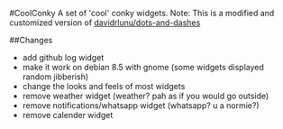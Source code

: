 #CoolConky
A set of 'cool' conky widgets.
Note: This is a modified and customized version of [davidrlunu/dots-and-dashes](https://github.com/davidrlunu/dots-and-dashes)

##Changes
- add github log widget
- make it work on debian 8.5 with gnome (some widgets displayed random jibberish)
- change the looks and feels of most widgets
- remove weather widget (weather? pah as if you would go outside)
- remove notifications/whatsapp widget (whatsapp? u a normie?)
- remove calender widget
